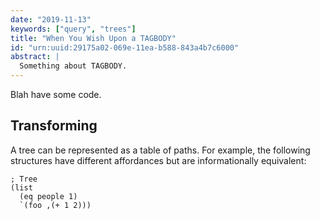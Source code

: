 ```yaml
---
date: "2019-11-13"
keywords: ["query", "trees"]
title: "When You Wish Upon a TAGBODY"
id: "urn:uuid:29175a02-069e-11ea-b588-843a4b7c6000"
abstract: |
  Something about TAGBODY.
---
```


Blah have some code.

## Transforming

A tree can be represented as a table of paths. For example, the following
structures have different affordances but are informationally equivalent:

~~~{.lisp}
; Tree
(list
  (eq people 1)
  `(foo ,(+ 1 2)))
~~~
